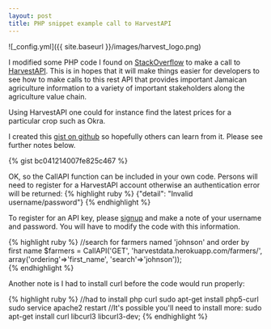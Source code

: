 ```yaml
---
layout: post
title: PHP snippet example call to HarvestAPI 
---
```


![_config.yml]({{ site.baseurl }}/images/harvest_logo.png)

I modified some PHP code I found on [StackOverflow](https://stackoverflow.com/questions/9802788/call-a-rest-api-in-php) to make a call to [HarvestAPI](http://harvestapi.io). This is in hopes that it will make things easier for developers to see how to make calls to this rest API that provides important Jamaican agriculture information to a variety of important stakeholders along the agriculture value chain. 

Using HarvestAPI one could for instance find the latest prices for a particular crop such as Okra.

I created this [gist on github](https://gist.github.com/varunity/bc041214007fe825c467) so hopefully others can learn from it. Please see further notes below.

{% gist bc041214007fe825c467 %}

OK, so the CallAPI function can be included in your own code. Persons will need to register for a HarvestAPI account otherwise an authentication error will be returned:
{% highlight ruby %}
{"detail": "Invalid username/password"}
{% endhighlight %}

To register for an API key, please [signup](http://harvestdata.herokuapp.com/user/register) and make a note of your username and password. You will have to modify the code with this information.

{% highlight ruby %}
//search for farmers named 'johnson' and order by first name
$farmers = CallAPI('GET', 'harvestdata.herokuapp.com/farmers/', array('ordering'=>'first_name', 'search'=>'johnson'));  
{% endhighlight %}

Another note is I had to install curl before the code would run properly:

{% highlight ruby %}
//had to install php curl
sudo apt-get install php5-curl
sudo service apache2 restart
//It's possible you'll need to install more:
sudo apt-get install curl libcurl3 libcurl3-dev;
{% endhighlight %}


